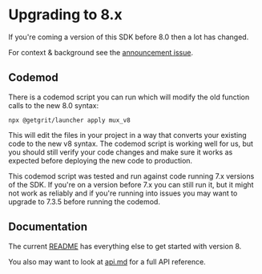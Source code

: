 # Upgrading to 8.x

If you're coming a version of this SDK before 8.0 then a lot has changed.

For context & background see the [announcement issue](https://github.com/muxinc/mux-node-sdk/issues/327).

## Codemod

There is a codemod script you can run which will modify the old function calls to the new 8.0 syntax:

```
npx @getgrit/launcher apply mux_v8
```

This will edit the files in your project in a way that converts your existing code to the new v8 syntax. The codemod script is working well for us, but you should still verify your code changes and make sure it works as expected before deploying the new code to production.

This codemod script was tested and run against code running 7.x versions of the SDK. If you're on a version before 7.x you can still run it, but it might not work as reliably and if you're running into issues you may want to upgrade to 7.3.5 before running the codemod.

## Documentation

The current [README](https://github.com/muxinc/mux-node-sdk/blob/master/README.md) has everything else to get started with version 8.

You also may want to look at [api.md](https://github.com/muxinc/mux-node-sdk/blob/master/api.md) for a full API reference.
